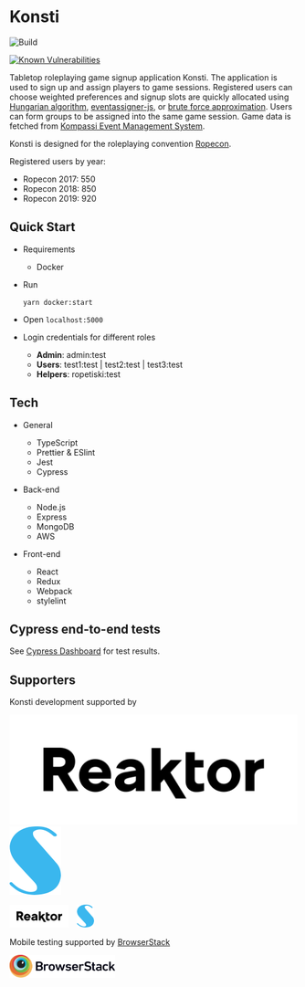 # Konsti

![Build](https://github.com/ropekonsti/konsti/workflows/Node%20CI/badge.svg)

[![Known Vulnerabilities](https://snyk.io/test/github/ropekonsti/konsti/badge.svg)](https://snyk.io/test/github/ropekonsti/konsti)

Tabletop roleplaying game signup application Konsti. The application is used to sign up and assign players to game sessions. Registered users can choose weighted preferences and signup slots are quickly allocated using [Hungarian algorithm](https://en.wikipedia.org/wiki/Hungarian_algorithm), [eventassigner-js](https://github.com/Altesmi/eventassigner-js), or [brute force approximation](https://github.com/Altesmi/eventassigner-random). Users can form groups to be assigned into the same game session. Game data is fetched from [Kompassi Event Management System](https://kompassi.eu/).

Konsti is designed for the roleplaying convention [Ropecon](https://ropecon.fi).

Registered users by year:

- Ropecon 2017: 550
- Ropecon 2018: 850
- Ropecon 2019: 920

## Quick Start

- Requirements

  - Docker

- Run

  ```
  yarn docker:start
  ```

- Open `localhost:5000`

- Login credentials for different roles

  - **Admin**: admin:test
  - **Users**: test1:test | test2:test | test3:test
  - **Helpers**: ropetiski:test

## Tech

- General

  - TypeScript
  - Prettier & ESlint
  - Jest
  - Cypress

- Back-end
  - Node.js
  - Express
  - MongoDB
  - AWS
- Front-end
  - React
  - Redux
  - Webpack
  - stylelint

## Cypress end-to-end tests

See [Cypress Dashboard](https://dashboard.cypress.io/projects/btftv2) for test results.

## Supporters

Konsti development supported by

![Reaktor](https://github.com/Archinowsk/archinowsk.github.io/blob/master/assets/reaktor-logo.png) ![Sovellin](https://github.com/Archinowsk/archinowsk.github.io/blob/master/assets/sovellin-logo.svg)

<a href="https://www.reaktor.com/" style="margin-right: 10px"><img src="https://github.com/Archinowsk/archinowsk.github.io/blob/master/assets/reaktor-logo.png" height="40"></a>
<a href="https://www.sovellin.com/"><img src="https://github.com/Archinowsk/archinowsk.github.io/blob/master/assets/sovellin-logo.svg" height="40"></a>

Mobile testing supported by <a href="https://www.browserstack.com/">BrowserStack</a>

<a href="https://www.browserstack.com/"><img src="https://github.com/Archinowsk/archinowsk.github.io/blob/master/assets/browserstack-logo.svg" height="40"></a>

